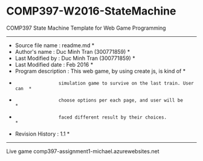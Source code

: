 # COMP397-W2016-StateMachine

COMP397 State Machine Template for Web Game Programming 

 *******************************************************************************
 * Source file name : readme.md                                               *
 * Author's name : Duc Minh Tran (300771859)                                   *
 * Last Modified by : Duc Minh Tran (300771859)                                *
 * Last Modified date : Feb 2016                                               *
 * Program description : This web game, by using create js, is kind of         *
 *                     simulation game to survive on the last train. User can  *
 *                     choose options per each page, and user will be          *
 *                     faced different result by their choices.                *
 * Revision History : 1.1                                                      *
 *******************************************************************************
 
 Live game
 comp397-assignment1-michael.azurewebsites.net
